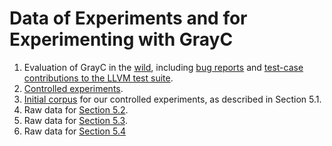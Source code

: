 # Data of Experiments and for Experimenting with GrayC

1. Evaluation of GrayC in the [wild](Evaluation/USING-GRAYC-IN-THE-WILD), including [bug reports](Evaluation/USING-GRAYC-IN-THE-WILD/bug-reports) and [test-case contributions to the LLVM test suite](Evaluation/USING-GRAYC-IN-THE-WILD/LLVM-test-contributions).
2. [Controlled experiments](Evaluation/EVALUATION-VIA-CONTROLLED-EXPERIMENTS).
3. [Initial corpus](Initial-corpus) for our controlled experiments, as described in Section 5.1.
4. Raw data for [Section 5.2](Throughput%20and%20Static%20Validity%20Rate-5.2.xlsx).
5. Raw data for [Section 5.3](Coverage%205.3.xlsx).
6. Raw data for [Section 5.4](Evaluation/EVALUATION-VIA-CONTROLLED-EXPERIMENTS/Bug-finding-trails/)
